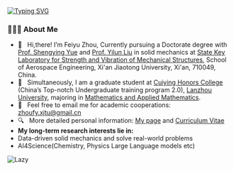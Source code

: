<a href="https://zhoufy20.github.io/"><img src="https://readme-typing-svg.demolab.com?font=Fira+Code&weight=600&size=30&pause=1000&color=000000&center=true&vCenter=true&repeat=false&random=false&width=435&lines=Hey+there%F0%9F%91%8B%2C+I'm+Feiyu." alt="Typing SVG" /></a>

### 👨🏻‍💻 About Me 

- 🔭 &nbsp; Hi,there! I’m Feiyu Zhou, Currently pursuing a Doctorate degree with [Prof. Shengying Yue](https://gr.xjtu.edu.cn/en/web/syyue) and [Prof. Yilun Liu](https://gr.xjtu.edu.cn/en/web/yilunliu) in solid mechanics at [State Key Laboratory for Strength and Vibration of Mechanical Structures](http://en.xjtu.edu.cn/2021-03/30/c_607160.htm), School of Aerospace Engineering, Xi'an Jiaotong University, Xi'an, 710049, China.
- 🤔 &nbsp; Simultaneously, I am a graduate student at [Cuiying Honors College](https://cycollege.lzu.edu.cn/) (China’s Top-notch Undergraduate training program 2.0), [Lanzhou University](https://www.lzu.edu.cn/), majoring in [Mathematics and Applied Mathematics](https://math.lzu.edu.cn/). 
- 📧 &nbsp; Feel free to email me for academic cooperations: zhoufy.xjtu@gmail.cn
- 🔍 &nbsp; More detailed personal information: [My page](https://zhoufy20.github.io/) and [Curriculum Vitae](/https://zhoufy20.github.io/files/cv/cv.pdf)
- **My long-term research interests lie in:**
 - Data-driven solid mechanics and solve real-world problems
 - AI4Science(Chemistry, Physics Large Language models etc)

<img src="https://github-readme-activity-graph.vercel.app/graph?username=zhoufy20&theme=github-compact&custom_title=Activity&radius=30&height=250" alt="Lazy">

